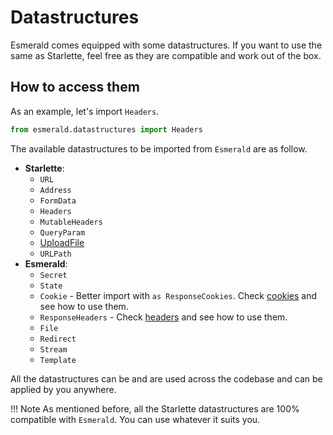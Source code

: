# Datastructures

Esmerald comes equipped with some datastructures. If you want to use the same as Starlette, feel free as they are
compatible and work out of the box.

## How to access them

As an example, let's import `Headers`.

```python
from esmerald.datastructures import Headers
```

The available datastructures to be imported from `Esmerald` are as follow.

* **Starlette**:
    * `URL`
    * `Address`
    * `FormData`
    * `Headers`
    * `MutableHeaders`
    * `QueryParam`
    * [UploadFile](./extras/upload-files.md)
    * `URLPath`
* **Esmerald**:
    * `Secret`
    * `State`
    * `Cookie` - Better import with `as ResponseCookies`. Check [cookies](./extras/cookie-fields.md)
and see how to use them.
    * `ResponseHeaders` - Check [headers](./extras/header-fields.md) and see how to use them.
    * `File`
    * `Redirect`
    * `Stream`
    * `Template`

All the datastructures can be and are used across the codebase and can be applied by you anywhere.

!!! Note
    As mentioned before, all the Starlette datastructures are 100% compatible with `Esmerald`. You can use whatever
    it suits you.
